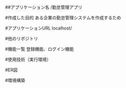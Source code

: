 ##アプリケーション名
/勤怠管理アプリ

#作成した目的
ある企業の勤怠管理システムを作成するため

#アプリケーションURL
localhost/

#他のリポジトリ

#機能一覧
登録機能、ログイン機能

#使用技術（実行環境）

#ER図

#環境構築


